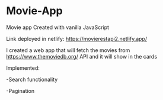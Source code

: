 # Movie-App
Movie app Created with vanilla JavaScript

Link deployed in netlify: https://movierestapi2.netlify.app/

I created a web app that will fetch the movies from https://www.themoviedb.org/ API and it will show in the cards

Implemented:

-Search functionality

-Pagination
